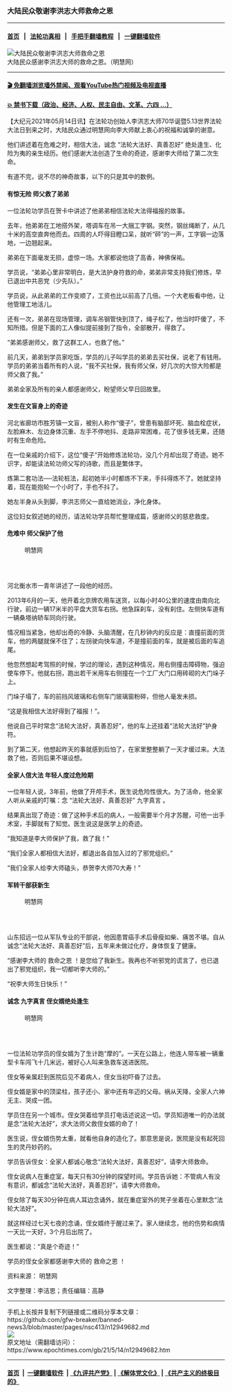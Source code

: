### 大陆民众敬谢李洪志大师救命之恩
------------------------

#### [首页](https://github.com/gfw-breaker/banned-news3/blob/master/README.md) &nbsp;&nbsp;|&nbsp;&nbsp; [法轮功真相](https://github.com/begood0513/basic/blob/master/README.md)  &nbsp;&nbsp;|&nbsp;&nbsp; [手把手翻墙教程](https://github.com/gfw-breaker/guides/wiki)  &nbsp;&nbsp;|&nbsp;&nbsp; [一键翻墙软件](https://github.com/gfw-breaker/nogfw/blob/master/README.md)  



<div><img alt="大陆民众敬谢李洪志大师救命之恩" class="attachment-djy_600_400 size-djy_600_400 wp-post-image" src="https://i.epochtimes.com/assets/uploads/2021/05/id12949812-2021-5-13-2104281514287146-600x400.jpeg"/>
<div class="caption">
 大陆民众感谢李洪志大师的救命之恩。（明慧网）
</div></div><hr/>

#### [ 🎬  免翻墙浏览墙外禁闻、观看YouTube热门视频及电视直播](https://github.com/gfw-breaker/HelloWorld)

#### [ 💥  禁书下载（政治、经济、人权、民主自由、文革、六四 ...）](https://github.com/gfw-breaker/books/blob/master/README.md)

<div><p>
 【大纪元2021年05月14日讯】在法轮功创始人李洪志大师70华诞暨5.13世界法轮大法日到来之时，大陆民众通过明慧网向李大师献上衷心的祝福和诚挚的谢意。
</p>
<p>
 他们讲述着在危难之时，相信大法，诚念
 <ok href="https://www.epochtimes.com/gb/tag/%E2%80%9C%E6%B3%95%E8%BD%AE%E5%A4%A7%E6%B3%95%E5%A5%BD%E3%80%81%E7%9C%9F%E5%96%84%E5%BF%8D%E5%A5%BD%E2%80%9D.html">
  “法轮大法好、真善忍好”
 </ok>
 绝处逢生、化险为夷的亲生经历。他们感谢大法创造了生命的奇迹，感谢李大师给了第二次生命。
</p>
<p>
 有道不完，说不尽的神奇故事，以下的只是其中的数例。
</p>
<h4>
 有惊无险 师父救了弟弟
</h4>
<p>
 一位法轮功学员在贺卡中讲述了他弟弟相信法轮大法得福报的故事。
</p>
<p>
 去年，他弟弟在工地搭外架，塔调车在吊一大捆工字钢。突然，钢丝绳断了，从几十米的高空直奔他而去。四周的人吓得目瞪口呆，就听“砰”的一声，工字钢一边落地，一边翘起来。
</p>
<p>
 弟弟在下面毫发无损，虚惊一场。大家都说他烧了高香，神佛保祐。
</p>
<p>
 学员说，“弟弟心里非常明白，是大法护身符救的命，弟弟非常支持我们修炼，早已退出中共恶党（少先队）。”
</p>
<p>
 学员说，从此弟弟的工作变顺了，工资也比以前高了几倍。一个大老板看中他，让他管理工地活儿。
</p>
<p>
 还有一次，弟弟在现场管理，调车吊钢管快到顶了，绳子松了，他当时吓傻了，不知所措。但是下面的工人像似提前接到了指令，全部散开，得救了。
</p>
<p>
 “弟弟感谢师父，救了这群工人，也救了他。”
</p>
<p>
 前几天，弟弟到学员家吃饭，学员的儿子叫学员的弟弟去买社保，说老了有钱用。学员的弟弟当着所有的人说，“我不买社保，我有师父保，好几次的大惊大险都是师父救了我。”
</p>
<p>
 弟弟全家及所有的亲人都感谢师父，盼望师父早日回故里。
</p>
<h4>
 发生在文盲身上的奇迹
</h4>
<p>
 河北省廊坊市胜芳镇一文盲，被别人称作“傻子”，曾患有脑部坏死、脑血栓症状，左脸麻木、左边身体沉重、左手不停地抖、走路非常困难，花了很多钱无果，还随时有生命危险。
</p>
<p>
 在一位亲戚的介绍下，这位“傻子”开始修炼法轮功，没几个月却出现了奇迹。她不识字，却能读法轮功师父写的诗歌，而且是繁体字。
</p>
<p>
 炼第二套功法──法轮桩法，起初她半小时都炼不下来，手抖得炼不了。她就坚持着，现在能抱轮一个小时了，手也不抖了。
</p>
<p>
 她左半身从头到脚，李洪志师父一直给她消业，净化身体。
</p>
<p>
 这位妇女叙述她的经历，请法轮功学员帮忙整理成篇，感谢师父的慈悲救度。
</p>
<h4>
 危难中 师父保护了他
</h4>
<figure aria-describedby="caption-attachment-12949765" class="wp-caption aligncenter" id="attachment_12949765" style="width: 498px">
 <ok href="https://i.epochtimes.com/assets/uploads/2021/05/id12949765-2021-5-13-2104290401273693.jpeg" target="_blank">
  <img alt="" class="wp-image-12949765" src="https://i.epochtimes.com/assets/uploads/2021/05/id12949765-2021-5-13-2104290401273693-600x375.jpeg"/>
 </ok>
 <br/><figcaption class="wp-caption-text" id="caption-attachment-12949765">
  明慧网
 </figcaption><br/>
</figure><br/>
<p>
 河北衡水市一青年讲述了一段他的经历。
</p>
<p>
 2013年6月的一天，他开着北京牌农用车送货，以每小时40公里的速度由南向北行驶，前边一辆17米半的平盘大货车右拐。他急踩刹车，没有刹住。左侧快车道有一辆桑塔纳轿车同向行驶。
</p>
<p>
 情况相当紧急，他却出奇的冷静、头脑清醒，在几秒钟内的反应是：直撞前面的货车，他的两腿就保不住了；左拐驶向快车道，不是撞前面的车，就是被后面的车追尾。
</p>
<p>
 他忽然想起考驾照的时候，学过的理论，遇到这种情况，用右侧撞击障碍物，强迫使车停下。他就右拐，跑出若干米用车右侧撞在一个工厂大门口用砖砌的大门垛子上。
</p>
<p>
 门垛子塌了，车的前挡风玻璃和右侧车门玻璃窗粉碎，但他人毫发未损。
</p>
<p>
 “这是我相信大法好得到了福报！”。
</p>
<p>
 他说自己平时常念“法轮大法好，真善忍好”，他的车上还挂着“法轮大法好”护身符。
</p>
<p>
 到了第二天，他想起昨天的事就感到后怕了，在家里整整躺了一天才缓过来。大法救了他，否则后果不堪设想。
</p>
<h4>
 全家人信大法 年轻人度过危险期
</h4>
<p>
 一位年轻人说，3年前，他做了开颅手术，医生说危险性很大。为了活命，他全家人听从亲戚的叮嘱：念
 <ok href="https://www.epochtimes.com/gb/tag/%E2%80%9C%E6%B3%95%E8%BD%AE%E5%A4%A7%E6%B3%95%E5%A5%BD%E3%80%81%E7%9C%9F%E5%96%84%E5%BF%8D%E5%A5%BD%E2%80%9D.html">
  “法轮大法好、真善忍好”
 </ok>
 <ok href="https://www.epochtimes.com/gb/tag/%E4%B9%9D%E5%AD%97%E7%9C%9F%E8%A8%80.html">
  九字真言
 </ok>
 。
</p>
<p>
 结果真出现了奇迹：做了这种手术后的病人，一般需要半个月才苏醒，可他一出手术室，手脚就有了知觉。医生说这是医学上的奇迹。
</p>
<p>
 “我知道是李大师保护了我，救了我！”
</p>
<p>
 “我们全家人都相信大法好，都退出各自加入过的了邪党组织。”
</p>
<p>
 “我们全家人给李大师磕头，恭贺李大师70大寿！”
</p>
<h4>
 军转干部获新生
</h4>
<figure aria-describedby="caption-attachment-12949799" class="wp-caption aligncenter" id="attachment_12949799" style="width: 450px">
 <ok href="https://i.epochtimes.com/assets/uploads/2021/05/id12949799-2021-5-13-2104041007307802.jpeg" target="_blank">
  <img alt="" class="wp-image-12949799" src="https://i.epochtimes.com/assets/uploads/2021/05/id12949799-2021-5-13-2104041007307802-600x607.jpeg"/>
 </ok>
 <br/><figcaption class="wp-caption-text" id="caption-attachment-12949799">
  明慧网
 </figcaption><br/>
</figure><br/>
<p>
 山东招远一位从军队专业的干部说，他因患胃癌手术后骨瘦如柴、痛苦不堪。自从诚念“法轮大法好、真善忍好”后，五年来未做过化疗，身体恢复了健康。
</p>
<p>
 “感谢李大师的
 <ok href="https://www.epochtimes.com/gb/tag/%E6%95%91%E5%91%BD%E4%B9%8B%E6%81%A9.html">
  救命之恩
 </ok>
 ！是您给了我新生。我再也不听邪党的谎言了，也已退出了邪党组织，我一切都听李大师的。”
</p>
<p>
 “祝李大师生日快乐！”
</p>
<h4>
 诚念
 <ok href="https://www.epochtimes.com/gb/tag/%E4%B9%9D%E5%AD%97%E7%9C%9F%E8%A8%80.html">
  九字真言
 </ok>
 侄女婿绝处逢生
</h4>
<figure aria-describedby="caption-attachment-12949807" class="wp-caption aligncenter" id="attachment_12949807" style="width: 495px">
 <ok href="https://i.epochtimes.com/assets/uploads/2021/05/id12949807-2021-5-13-2104281514287146.jpeg" target="_blank">
  <img alt="" class="wp-image-12949807" src="https://i.epochtimes.com/assets/uploads/2021/05/id12949807-2021-5-13-2104281514287146-600x422.jpeg"/>
 </ok>
 <br/><figcaption class="wp-caption-text" id="caption-attachment-12949807">
  明慧网
 </figcaption><br/>
</figure><br/>
<p>
 一位法轮功学员的侄女婿为了生计跑“摩的”。一天在公路上，他连人带车被一辆重型卡车闯飞十几米远，被好心人叫来急救车送进医院。
</p>
<p>
 侄女等亲属赶到医院后见不着病人，侄女当初吓昏了过去。
</p>
<p>
 侄女婿是家中的顶梁柱，孩子还小、家中还有年迈的父母。祸从天降，全家人六神无主、哭成一团。
</p>
<p>
 学员住在另一个城市。侄女哭着给学员打电话述说这一切。学员知道唯一的办法就是念“法轮大法好”，求大法师父救侄女婿的命了！
</p>
<p>
 医生说，侄女婿伤势太重，就看他自身的造化了。那意思是说，医院是没有起死回生的灵丹妙药的。
</p>
<p>
 学员告诉侄女：全家人都诚心敬念“法轮大法好，真善忍好”，请李大师救命。
</p>
<p>
 侄女说病人在重症室，每天只有30分钟的探望时间。学员告诉她：不管病人有没有意识，都诚念“法轮大法好，真善忍好”，请李大师救命。
</p>
<p>
 侄女除了每天30分钟在病人耳边念诵外，就在重症室外的凳子坐着在心里默念“法轮大法好”。
</p>
<p>
 就这样经过七天七夜的念诵，侄女婿终于醒过来了。家人继续念，他的伤势和病情一天比一天好，3个月后出院了。
</p>
<p>
 医生都说：“真是个奇迹！”
</p>
<p>
 学员的侄女全家都感谢李大师的
 <ok href="https://www.epochtimes.com/gb/tag/%E6%95%91%E5%91%BD%E4%B9%8B%E6%81%A9.html">
  救命之恩
 </ok>
 ！
</p>
<p>
 资料来源：
 <ok href="http://big5.minghui.org/">
  明慧网
 </ok>
</p>
<p>
 文字整理：李洁思；责任编辑：高静
</p>
</div>
<hr/>
手机上长按并复制下列链接或二维码分享本文章：<br/>
https://github.com/gfw-breaker/banned-news3/blob/master/pages/nsc413/n12949682.md <br/>
<a href='https://github.com/gfw-breaker/banned-news3/blob/master/pages/nsc413/n12949682.md'><img src='https://github.com/gfw-breaker/banned-news3/blob/master/pages/nsc413/n12949682.md.png'/></a> <br/>
原文地址（需翻墙访问）：https://www.epochtimes.com/gb/21/5/14/n12949682.htm


------------------------
#### [首页](https://github.com/gfw-breaker/banned-news3/blob/master/README.md) &nbsp;|&nbsp; [一键翻墙软件](https://github.com/gfw-breaker/nogfw/blob/master/README.md) &nbsp;| [《九评共产党》](https://github.com/gfw-breaker/9ping.md/blob/master/README.md#九评之一评共产党是什么) | [《解体党文化》](https://github.com/gfw-breaker/jtdwh.md/blob/master/README.md) | [《共产主义的终极目的》](https://github.com/gfw-breaker/gczydzjmd.md/blob/master/README.md)


<img src='http://gfw-breaker.win/banned-news3/pages/nsc413/n12949682.md' width='0px' height='0px'/>